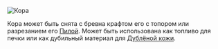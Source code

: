 ![Кора](item:betterwithmods:bark)

Кора может быть снята с бревна крафтом его с топором или разрезанием его [Пилой](../blocks/saw.md).
Может быть использована как топливо для печки или как дубильный материал для [Дублёной кожи](tanned_leather.md).
